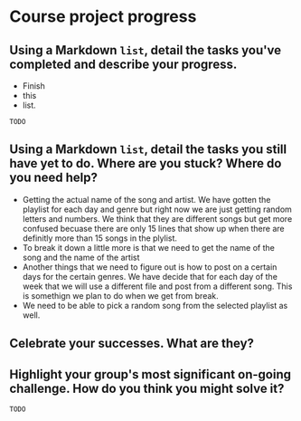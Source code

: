 # Course project progress

## Using a Markdown `list`, detail the tasks you've completed and describe your progress.

* Finish
* this
* list.

`TODO`

## Using a Markdown `list`, detail the tasks you still have yet to do. Where are you stuck? Where do you need help?

* Getting the actual name of the song and artist. We have gotten the playlist for each day and genre but right now we are just getting random letters and numbers. We think that they are different songs but get more confused becuase there are only 15 lines that show up when there are definitly more than 15 songs in the plylist.
* To break it down a little more is that we need to get the name of the song and the name of the artist
* Another things that we need to figure out is how to post on a certain days for the certain genres. We have decide that for each day of the week that we will use a different file and post from a different song. This is somethign we plan to do when we get from break. 
* We need to be able to pick a random song from the selected playlist as well.


## Celebrate your successes. What are they?



## Highlight your group's most significant on-going challenge. How do you think you might solve it?

`TODO`